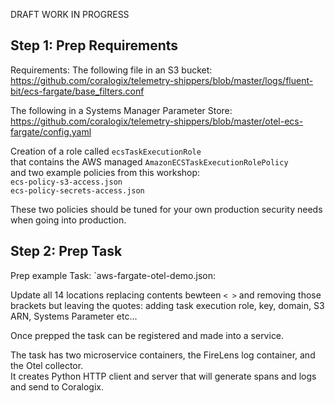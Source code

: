DRAFT WORK IN PROGRESS

## Step 1: Prep Requirements  
Requirements:
The following file in an S3 bucket:  
https://github.com/coralogix/telemetry-shippers/blob/master/logs/fluent-bit/ecs-fargate/base_filters.conf  
  
The following in a Systems Manager Parameter Store:  
https://github.com/coralogix/telemetry-shippers/blob/master/otel-ecs-fargate/config.yaml  

Creation of a role called `ecsTaskExecutionRole`  
that contains the AWS managed `AmazonECSTaskExecutionRolePolicy`  
and two example policies from this workshop:  
`ecs-policy-s3-access.json`  
`ecs-policy-secrets-access.json`  

These two policies should be tuned for your own production security needs when going into production.  

## Step 2: Prep Task   

Prep example Task: `aws-fargate-otel-demo.json:  

Update all 14 locations replacing contents bewteen `< >` and removing those brackets but leaving the quotes: adding task execution role, key, domain, S3 ARN, Systems Parameter etc...  

Once prepped the task can be registered and made into a service.  

 The task has two microservice containers, the FireLens log container, and the Otel collector.   
 It creates Python HTTP client and server that will generate spans and logs and send to Coralogix.  